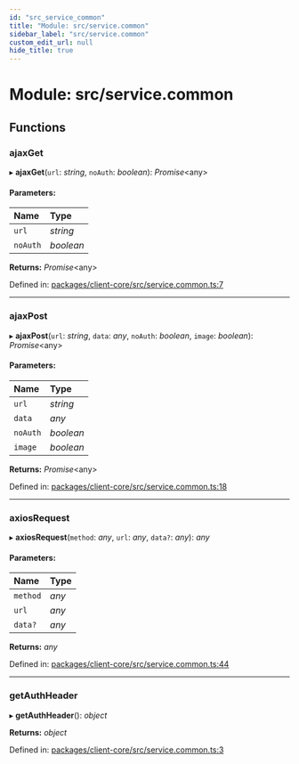 ```yaml
---
id: "src_service_common"
title: "Module: src/service.common"
sidebar_label: "src/service.common"
custom_edit_url: null
hide_title: true
---
```


# Module: src/service.common

## Functions

### ajaxGet

▸ **ajaxGet**(`url`: *string*, `noAuth`: *boolean*): *Promise*<any\>

#### Parameters:

Name | Type |
:------ | :------ |
`url` | *string* |
`noAuth` | *boolean* |

**Returns:** *Promise*<any\>

Defined in: [packages/client-core/src/service.common.ts:7](https://github.com/xr3ngine/xr3ngine/blob/77d12cea0/packages/client-core/src/service.common.ts#L7)

___

### ajaxPost

▸ **ajaxPost**(`url`: *string*, `data`: *any*, `noAuth`: *boolean*, `image`: *boolean*): *Promise*<any\>

#### Parameters:

Name | Type |
:------ | :------ |
`url` | *string* |
`data` | *any* |
`noAuth` | *boolean* |
`image` | *boolean* |

**Returns:** *Promise*<any\>

Defined in: [packages/client-core/src/service.common.ts:18](https://github.com/xr3ngine/xr3ngine/blob/77d12cea0/packages/client-core/src/service.common.ts#L18)

___

### axiosRequest

▸ **axiosRequest**(`method`: *any*, `url`: *any*, `data?`: *any*): *any*

#### Parameters:

Name | Type |
:------ | :------ |
`method` | *any* |
`url` | *any* |
`data?` | *any* |

**Returns:** *any*

Defined in: [packages/client-core/src/service.common.ts:44](https://github.com/xr3ngine/xr3ngine/blob/77d12cea0/packages/client-core/src/service.common.ts#L44)

___

### getAuthHeader

▸ **getAuthHeader**(): *object*

**Returns:** *object*

Defined in: [packages/client-core/src/service.common.ts:3](https://github.com/xr3ngine/xr3ngine/blob/77d12cea0/packages/client-core/src/service.common.ts#L3)
